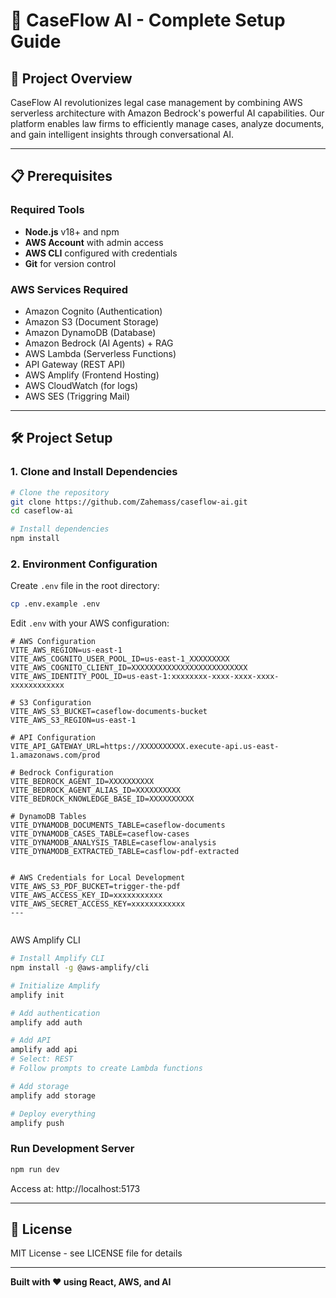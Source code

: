 # 🚀 CaseFlow AI - Complete Setup Guide

## 🎯 Project Overview

CaseFlow AI revolutionizes legal case management by combining AWS serverless architecture with Amazon Bedrock's powerful AI capabilities. Our platform enables law firms to efficiently manage cases, analyze documents, and gain intelligent insights through conversational AI.

---

## 📋 Prerequisites

### Required Tools
- **Node.js** v18+ and npm
- **AWS Account** with admin access
- **AWS CLI** configured with credentials
- **Git** for version control

### AWS Services Required
- Amazon Cognito (Authentication)
- Amazon S3 (Document Storage)
- Amazon DynamoDB (Database)
- Amazon Bedrock (AI Agents) + RAG
- AWS Lambda (Serverless Functions)
- API Gateway (REST API)
- AWS Amplify (Frontend Hosting)
- AWS CloudWatch (for logs)
- AWS SES (Triggring Mail) 

---

## 🛠️ Project Setup

### 1. Clone and Install Dependencies

```bash
# Clone the repository
git clone https://github.com/Zahemass/caseflow-ai.git
cd caseflow-ai

# Install dependencies
npm install
```

### 2. Environment Configuration

Create `.env` file in the root directory:

```bash
cp .env.example .env
```

Edit `.env` with your AWS configuration:

```env
# AWS Configuration
VITE_AWS_REGION=us-east-1
VITE_AWS_COGNITO_USER_POOL_ID=us-east-1_XXXXXXXXX
VITE_AWS_COGNITO_CLIENT_ID=XXXXXXXXXXXXXXXXXXXXXXXXXX
VITE_AWS_IDENTITY_POOL_ID=us-east-1:xxxxxxxx-xxxx-xxxx-xxxx-xxxxxxxxxxxx

# S3 Configuration
VITE_AWS_S3_BUCKET=caseflow-documents-bucket
VITE_AWS_S3_REGION=us-east-1

# API Configuration  
VITE_API_GATEWAY_URL=https://XXXXXXXXXX.execute-api.us-east-1.amazonaws.com/prod

# Bedrock Configuration
VITE_BEDROCK_AGENT_ID=XXXXXXXXXX
VITE_BEDROCK_AGENT_ALIAS_ID=XXXXXXXXXX
VITE_BEDROCK_KNOWLEDGE_BASE_ID=XXXXXXXXXX

# DynamoDB Tables
VITE_DYNAMODB_DOCUMENTS_TABLE=caseflow-documents
VITE_DYNAMODB_CASES_TABLE=caseflow-cases
VITE_DYNAMODB_ANALYSIS_TABLE=caseflow-analysis
VITE_DYNAMODB_EXTRACTED_TABLE=casflow-pdf-extracted


# AWS Credentials for Local Development
VITE_AWS_S3_PDF_BUCKET=trigger-the-pdf
VITE_AWS_ACCESS_KEY_ID=xxxxxxxxxxx
VITE_AWS_SECRET_ACCESS_KEY=xxxxxxxxxxxx
---


```

AWS Amplify CLI

```bash
# Install Amplify CLI
npm install -g @aws-amplify/cli

# Initialize Amplify
amplify init

# Add authentication
amplify add auth

# Add API
amplify add api
# Select: REST
# Follow prompts to create Lambda functions

# Add storage
amplify add storage

# Deploy everything
amplify push
```



### Run Development Server

```bash
npm run dev
```

Access at: http://localhost:5173

---

## 📄 License

MIT License - see LICENSE file for details


---

**Built with ❤️ using React, AWS, and AI**

